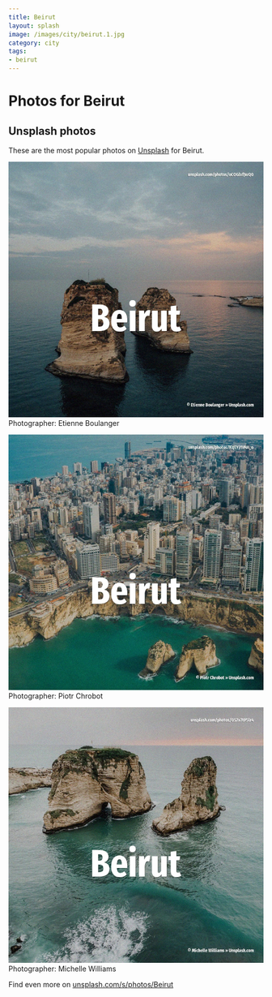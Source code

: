 ```yaml
---
title: Beirut
layout: splash
image: /images/city/beirut.1.jpg
category: city
tags:
- beirut
---
```

# Photos for Beirut
 
## Unsplash photos
These are the most popular photos on [Unsplash](https://unsplash.com) for Beirut.
 
![Beirut](/images/city/beirut.1.jpg)
Photographer:  Etienne Boulanger
 
![Beirut](/images/city/beirut.2.jpg)
Photographer:  Piotr Chrobot
 
![Beirut](/images/city/beirut.3.jpg)
Photographer:  Michelle Williams
 
Find even more on [unsplash.com/s/photos/Beirut](https://unsplash.com/s/photos/Beirut)
 
